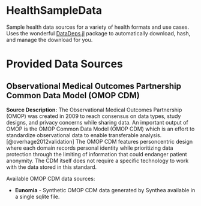 # HealthSampleData

Sample health data sources for a variety of health formats and use cases.
Uses the wonderful [DataDeps.jl](https://github.com/oxinabox/DataDeps.jl) package to automatically download, hash, and manage the download for you.

# Provided Data Sources

## Observational Medical Outcomes Partnership Common Data Model (OMOP CDM)

**Source Description:** The Observational Medical Outcomes Partnership (OMOP) was created in 2009 to reach consensus on data types, study designs, and privacy concerns while sharing data.
An important output of OMOP is the OMOP Common Data Model (OMOP CDM) which is an effort to standardize observational data to enable transferable analysis. [@overhage2012validation]
The OMOP CDM features person­centric design where each domain records personal identity while prioritizing data protection through the limiting of information that could endanger patient anonymity.
The CDM itself does not require a specific technology to work with the data stored in this standard.

Available OMOP CDM data sources:

 - **Eunomia** - Synthetic OMOP CDM data generated by Synthea available in a single sqlite file.
